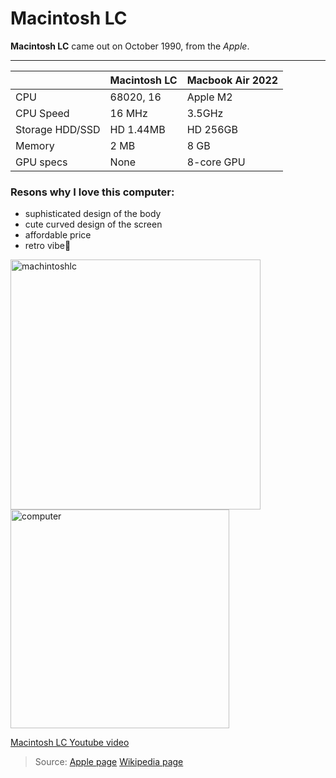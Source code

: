 Macintosh LC
======
**Macintosh LC** came out on October 1990, from the *Apple*.

***

|  | Macintosh LC | Macbook Air 2022 |
| ------------- | ------------- | ------------- |
| CPU | 68020, 16 | Apple M2 |
| CPU Speed | 16 MHz | 3.5GHz |
| Storage HDD/SSD | HD 1.44MB | HD 256GB |
| Memory | 2 MB | 8 GB |
| GPU specs | None | 8-core GPU |


### Resons why I love this computer:
- suphisticated design of the body
- cute curved design of the screen
- affordable price
- retro vibe🥹

<img src="https://github.com/rm0430/funpageofMacintoshLC/assets/156184217/f1eadb5b-c30f-4eef-ab3c-2206e7f0c77a" alt="machintoshlc" width="400">
<img src="https://github.com/rm0430/funpageofMacintoshLC/assets/156184217/ade9a894-4c54-4286-a4ac-ca6be5f28087" alt="computer" width="350">

[Macintosh LC Youtube video](https://www.youtube.com/watch?v=dCqJ6iPHus0)
 
> Source:
[Apple page](https://support.apple.com/kb/sp205?locale=en_US)
[Wikipedia page](https://en.wikipedia.org/wiki/Macintosh_LC)
